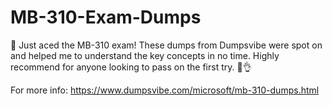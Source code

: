 # MB-310-Exam-Dumps
🚀 Just aced the MB-310 exam! These dumps from Dumpsvibe were spot on and helped me to understand the key concepts in no time. Highly recommend for anyone looking to pass on the first try. 💯👌 

For more info: https://www.dumpsvibe.com/microsoft/mb-310-dumps.html
